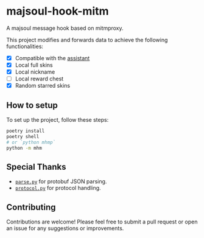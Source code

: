 # majsoul-hook-mitm

A majsoul message hook based on mitmproxy.

This project modifies and forwards data to achieve the following functionalities:

- [x] Compatible with the [assistant](https://github.com/EndlessCheng/mahjong-helper)
- [x] Local full skins
- [x] Local nickname
- [ ] Local reward chest
- [x] Random starred skins

## How to setup

To set up the project, follow these steps:

```bash
poetry install
poetry shell
# or `python mhmp`
python -m mhm
```

## Special Thanks

- [`parse.py`](https://github.com/Cryolite/majsoul-liqi-json) for protobuf JSON parsing.
- [`protocol.py`](https://github.com/Cryolite/majsoul-rpa) for protocol handling.

## Contributing

Contributions are welcome! Please feel free to submit a pull request or open an issue for any suggestions or improvements.
